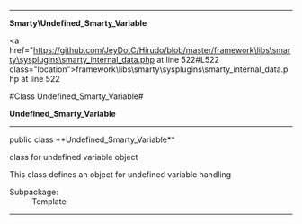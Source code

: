 
- - -

**Smarty\Undefined_Smarty_Variable**


<a href="https://github.com/JeyDotC/Hirudo/blob/master/framework\libs\smarty\sysplugins\smarty_internal_data.php at line 522#L522 class="location">framework\libs\smarty\sysplugins\smarty_internal_data.php at line 522</a>

#Class Undefined_Smarty_Variable#

**Undefined_Smarty_Variable**




- - -

<p class="signature">public  class **Undefined_Smarty_Variable**</p>

<div class="comment" id="overview_description"><p>class for undefined variable object</p><p>This class defines an object for undefined variable handling</p></div>

<dl>
<dt>Subpackage:</dt>
<dd>Template</dd>
</dl>


- - -

